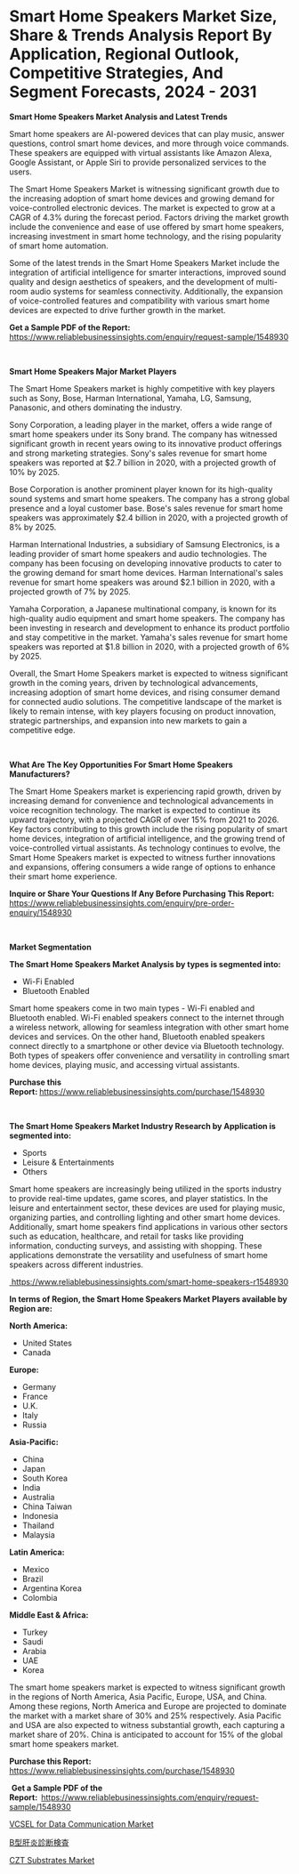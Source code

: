 <p><h1>Smart Home Speakers Market Size, Share & Trends Analysis Report By Application, Regional Outlook, Competitive Strategies, And Segment Forecasts, 2024 - 2031</h1></p><p><strong>Smart Home Speakers Market Analysis and Latest Trends</strong></p>
<p><p>Smart home speakers are AI-powered devices that can play music, answer questions, control smart home devices, and more through voice commands. These speakers are equipped with virtual assistants like Amazon Alexa, Google Assistant, or Apple Siri to provide personalized services to the users.</p><p>The Smart Home Speakers Market is witnessing significant growth due to the increasing adoption of smart home devices and growing demand for voice-controlled electronic devices. The market is expected to grow at a CAGR of 4.3% during the forecast period. Factors driving the market growth include the convenience and ease of use offered by smart home speakers, increasing investment in smart home technology, and the rising popularity of smart home automation.</p><p>Some of the latest trends in the Smart Home Speakers Market include the integration of artificial intelligence for smarter interactions, improved sound quality and design aesthetics of speakers, and the development of multi-room audio systems for seamless connectivity. Additionally, the expansion of voice-controlled features and compatibility with various smart home devices are expected to drive further growth in the market.</p></p>
<p><strong>Get a Sample PDF of the Report:&nbsp;</strong> <a href="https://www.reliablebusinessinsights.com/enquiry/request-sample/1548930">https://www.reliablebusinessinsights.com/enquiry/request-sample/1548930</a></p>
<p>&nbsp;</p>
<p><strong>Smart Home Speakers Major Market Players</strong></p>
<p><p>The Smart Home Speakers market is highly competitive with key players such as Sony, Bose, Harman International, Yamaha, LG, Samsung, Panasonic, and others dominating the industry. </p><p>Sony Corporation, a leading player in the market, offers a wide range of smart home speakers under its Sony brand. The company has witnessed significant growth in recent years owing to its innovative product offerings and strong marketing strategies. Sony's sales revenue for smart home speakers was reported at $2.7 billion in 2020, with a projected growth of 10% by 2025.</p><p>Bose Corporation is another prominent player known for its high-quality sound systems and smart home speakers. The company has a strong global presence and a loyal customer base. Bose's sales revenue for smart home speakers was approximately $2.4 billion in 2020, with a projected growth of 8% by 2025.</p><p>Harman International Industries, a subsidiary of Samsung Electronics, is a leading provider of smart home speakers and audio technologies. The company has been focusing on developing innovative products to cater to the growing demand for smart home devices. Harman International's sales revenue for smart home speakers was around $2.1 billion in 2020, with a projected growth of 7% by 2025.</p><p>Yamaha Corporation, a Japanese multinational company, is known for its high-quality audio equipment and smart home speakers. The company has been investing in research and development to enhance its product portfolio and stay competitive in the market. Yamaha's sales revenue for smart home speakers was reported at $1.8 billion in 2020, with a projected growth of 6% by 2025.</p><p>Overall, the Smart Home Speakers market is expected to witness significant growth in the coming years, driven by technological advancements, increasing adoption of smart home devices, and rising consumer demand for connected audio solutions. The competitive landscape of the market is likely to remain intense, with key players focusing on product innovation, strategic partnerships, and expansion into new markets to gain a competitive edge.</p></p>
<p>&nbsp;</p>
<p><strong>What Are The Key Opportunities For Smart Home Speakers Manufacturers?</strong></p>
<p><p>The Smart Home Speakers market is experiencing rapid growth, driven by increasing demand for convenience and technological advancements in voice recognition technology. The market is expected to continue its upward trajectory, with a projected CAGR of over 15% from 2021 to 2026. Key factors contributing to this growth include the rising popularity of smart home devices, integration of artificial intelligence, and the growing trend of voice-controlled virtual assistants. As technology continues to evolve, the Smart Home Speakers market is expected to witness further innovations and expansions, offering consumers a wide range of options to enhance their smart home experience.</p></p>
<p><strong>Inquire or Share Your Questions If Any Before Purchasing This Report:</strong> <a href="https://www.reliablebusinessinsights.com/enquiry/pre-order-enquiry/1548930">https://www.reliablebusinessinsights.com/enquiry/pre-order-enquiry/1548930</a></p>
<p>&nbsp;</p>
<p><strong>Market Segmentation</strong></p>
<p><strong>The Smart Home Speakers Market Analysis by types is segmented into:</strong></p>
<p><ul><li>Wi-Fi Enabled</li><li>Bluetooth Enabled</li></ul></p>
<p><p>Smart home speakers come in two main types - Wi-Fi enabled and Bluetooth enabled. Wi-Fi enabled speakers connect to the internet through a wireless network, allowing for seamless integration with other smart home devices and services. On the other hand, Bluetooth enabled speakers connect directly to a smartphone or other device via Bluetooth technology. Both types of speakers offer convenience and versatility in controlling smart home devices, playing music, and accessing virtual assistants.</p></p>
<p><strong>Purchase this Report:&nbsp;</strong><a href="https://www.reliablebusinessinsights.com/purchase/1548930">https://www.reliablebusinessinsights.com/purchase/1548930</a></p>
<p>&nbsp;</p>
<p><strong>The Smart Home Speakers Market Industry Research by Application is segmented into:</strong></p>
<p><ul><li>Sports</li><li>Leisure & Entertainments</li><li>Others</li></ul></p>
<p><p>Smart home speakers are increasingly being utilized in the sports industry to provide real-time updates, game scores, and player statistics. In the leisure and entertainment sector, these devices are used for playing music, organizing parties, and controlling lighting and other smart home devices. Additionally, smart home speakers find applications in various other sectors such as education, healthcare, and retail for tasks like providing information, conducting surveys, and assisting with shopping. These applications demonstrate the versatility and usefulness of smart home speakers across different industries.</p></p>
<p><a href="https://www.reliablebusinessinsights.com/smart-home-speakers-r1548930">&nbsp;https://www.reliablebusinessinsights.com/smart-home-speakers-r1548930</a></p>
<p><strong>In terms of Region, the Smart Home Speakers Market Players available by Region are:</strong></p>
<p>
    <p> <strong> North America: </strong>
        <ul>
            <li>United States</li>
            <li>Canada</li>
        </ul>
        </p> 
    <p> <strong> Europe: </strong>
        <ul>
            <li>Germany</li>
            <li>France</li>
            <li>U.K.</li>
            <li>Italy</li>
            <li>Russia</li>
        </ul>
        </p> 
    <p> <strong> Asia-Pacific: </strong>
        <ul>
            <li>China</li>
            <li>Japan</li>
            <li>South Korea</li>
            <li>India</li>
            <li>Australia</li>
            <li>China Taiwan</li>
            <li>Indonesia</li>
            <li>Thailand</li>
            <li>Malaysia</li>
        </ul>
        </p> 
    <p> <strong> Latin America: </strong>
        <ul>
            <li>Mexico</li>
            <li>Brazil</li>
            <li>Argentina Korea</li>
            <li>Colombia</li>
        </ul>
        </p> 
    <p> <strong> Middle East & Africa: </strong>
        <ul>
            <li>Turkey</li>
            <li>Saudi</li>
            <li>Arabia</li>
            <li>UAE</li>
            <li>Korea</li>
        </ul>
    </p>
    </p>
<p><p>The smart home speakers market is expected to witness significant growth in the regions of North America, Asia Pacific, Europe, USA, and China. Among these regions, North America and Europe are projected to dominate the market with a market share of 30% and 25% respectively. Asia Pacific and USA are also expected to witness substantial growth, each capturing a market share of 20%. China is anticipated to account for 15% of the global smart home speakers market.</p></p>
<p><strong>Purchase this Report: </strong><a href="https://www.reliablebusinessinsights.com/purchase/1548930">https://www.reliablebusinessinsights.com/purchase/1548930</a></p>
<p>&nbsp;<strong>Get a Sample PDF of the Report:&nbsp;&nbsp;</strong><a href="https://www.reliablebusinessinsights.com/enquiry/request-sample/1548930">https://www.reliablebusinessinsights.com/enquiry/request-sample/1548930</a></p>
<p><strong></strong></p>
<p><p><a href="https://medium.com/@earlecmcneil/vcsel-for-data-communication-market-size-share-trends-analysis-report-by-product-by-product-efb7986fa51f">VCSEL for Data Communication Market</a></p><p><a href="https://medium.com/@johnson154chris/%E3%82%BF%E3%82%A4%E3%83%97%E5%88%A5-%E9%85%B5%E7%B4%A0%E5%85%8D%E7%96%AB%E6%B8%AC%E5%AE%9A%E3%82%AD%E3%83%83%E3%83%88-%E3%83%9D%E3%82%A4%E3%83%B3%E3%83%88%E3%82%AA%E3%83%96%E3%82%B1%E3%82%A2%E3%83%86%E3%82%B9%E3%83%88%E3%82%AD%E3%83%83%E3%83%88-%E8%A3%BD%E5%93%81%E5%88%A5-%E7%97%85%E9%99%A2-%E3%82%AF%E3%83%AA%E3%83%8B%E3%83%83%E3%82%AF-%E8%A8%BA%E6%96%AD%E3%82%BB%E3%83%B3%E3%82%BF%E3%83%BC-%E5%9C%A8%E5%AE%85%E3%82%B1%E3%82%A2-%E3%81%AB%E3%82%88%E3%82%8B%E8%82%9D%E7%82%8Eb%E8%A8%BA%E6%96%AD%E3%83%86%E3%82%B9%E3%83%88%E5%B8%82%E5%A0%B4%E8%A6%8F%E6%A8%A1-%E3%82%B0%E3%83%AD%E3%83%BC%E3%83%90%E3%83%AB%E7%94%A3%E6%A5%AD%E5%88%86%E6%9E%90-%E3%82%B7%E3%82%A7%E3%82%A2-%E6%88%90%E9%95%B7-%E3%83%88%E3%83%AC%E3%83%B3%E3%83%89-%E3%81%8A%E3%82%88%E3%81%B3202-391e3ee7d7cf">B型肝炎診断検査</a></p><p><a href="https://medium.com/@haangelat16/czt-substrates-market-research-report-includes-analysis-on-market-size-share-and-growth-rate-at-4-3-c4097adce323">CZT Substrates Market</a></p></p>
